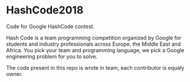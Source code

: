 # HashCode2018
Code for Google HashCode contest.

Hash Code is a team programming competition organized by Google for students and industry professionals across Europe, 
the Middle East and Africa. You pick your team and programming language, we pick a Google engineering problem for you to solve. 

The code present in this repo is wrote in team, each contributor is equaly owner.
